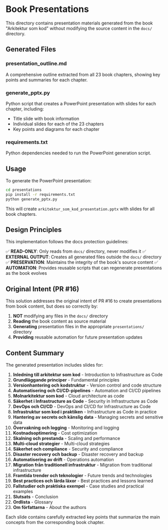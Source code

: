 # Book Presentations

This directory contains presentation materials generated from the book "Arkitektur som kod" without modifying the source content in the `docs/` directory.

## Generated Files

### presentation_outline.md
A comprehensive outline extracted from all 23 book chapters, showing key points and summaries for each chapter.

### generate_pptx.py  
Python script that creates a PowerPoint presentation with slides for each chapter, including:
- Title slide with book information
- Individual slides for each of the 23 chapters
- Key points and diagrams for each chapter

### requirements.txt
Python dependencies needed to run the PowerPoint generation script.

## Usage

To generate the PowerPoint presentation:

```bash
cd presentations
pip install -r requirements.txt
python generate_pptx.py
```

This will create `arkitektur_som_kod_presentation.pptx` with slides for all book chapters.

## Design Principles

This implementation follows the docs protection guidelines:

✅ **READ-ONLY**: Only reads from `docs/` directory, never modifies it
✅ **EXTERNAL OUTPUT**: Creates all generated files outside the `docs/` directory  
✅ **PRESERVATION**: Maintains the integrity of the book's source content
✅ **AUTOMATION**: Provides reusable scripts that can regenerate presentations as the book evolves

## Original Intent (PR #16)

This solution addresses the original intent of PR #16 to create presentations from book content, but does so correctly by:

1. **NOT** modifying any files in the `docs/` directory
2. **Reading** the book content as source material
3. **Generating** presentation files in the appropriate `presentations/` directory
4. **Providing** reusable automation for future presentation updates

## Content Summary

The generated presentation includes slides for:

1. **Inledning till arkitektur som kod** - Introduction to Infrastructure as Code
2. **Grundläggande principer** - Fundamental principles  
3. **Versionhantering och kodstruktur** - Version control and code structure
4. **Automatisering och CI/CD-pipelines** - Automation and CI/CD pipelines
5. **Molnarkitektur som kod** - Cloud architecture as code
6. **Säkerhet i Infrastructure as Code** - Security in Infrastructure as Code
7. **DevOps och CI/CD** - DevOps and CI/CD for Infrastructure as Code
8. **Infrastruktur som kod i praktiken** - Infrastructure as Code in practice
9. **Hantering av secrets och känslig data** - Managing secrets and sensitive data
10. **Övervakning och logging** - Monitoring and logging
11. **Kostnadsoptimering** - Cost optimization
12. **Skalning och prestanda** - Scaling and performance
13. **Multi-cloud strategier** - Multi-cloud strategies
14. **Säkerhet och compliance** - Security and compliance
15. **Disaster recovery och backup** - Disaster recovery and backup
16. **Automatisering av drift** - Operations automation
17. **Migration från traditionell infrastruktur** - Migration from traditional infrastructure
18. **Framtida trender och teknologier** - Future trends and technologies
19. **Best practices och lärda läxor** - Best practices and lessons learned
20. **Fallstudier och praktiska exempel** - Case studies and practical examples
21. **Slutsats** - Conclusion
22. **Ordlista** - Glossary
23. **Om författarna** - About the authors

Each slide contains carefully extracted key points that summarize the main concepts from the corresponding book chapter.